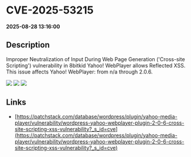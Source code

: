 # CVE-2025-53215

**2025-08-28 13:16:00**

## Description
Improper Neutralization of Input During Web Page Generation ('Cross-site Scripting') vulnerability in 8bitkid Yahoo! WebPlayer allows Reflected XSS. This issue affects Yahoo! WebPlayer: from n/a through 2.0.6.

![](https://img.shields.io/static/v1?label=Score&message=7.1&color=red)
![](https://img.shields.io/static/v1?label=Severity&message=HIGH&color=red)
![](https://img.shields.io/static/v1?label=CWE&message=XSS&color=green)

## Links
- [https://patchstack.com/database/wordpress/plugin/yahoo-media-player/vulnerability/wordpress-yahoo-webplayer-plugin-2-0-6-cross-site-scripting-xss-vulnerability?_s_id=cve](https://patchstack.com/database/wordpress/plugin/yahoo-media-player/vulnerability/wordpress-yahoo-webplayer-plugin-2-0-6-cross-site-scripting-xss-vulnerability?_s_id=cve)
